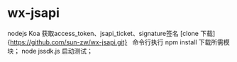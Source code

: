 # wx-jsapi
nodejs Koa 获取access_token、jsapi_ticket、signature签名
[clone 下载] {https://github.com/sun-zw/wx-jsapi.git}
 
命令行执行 npm install 下载所需模块；
node jssdk.js 启动测试；
